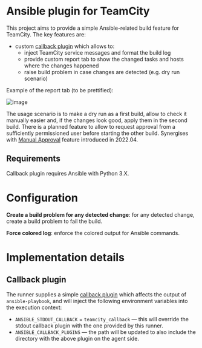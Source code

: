 # Ansible plugin for TeamCity

This project aims to provide a simple Ansible-related build feature for TeamCity. The key features are:

* custom [callback plugin](https://docs.ansible.com/ansible/latest/plugins/callback.html) which allows to: 
  * inject TeamCity service messages and format the build log
  * provide custom report tab to show the changed tasks and hosts where the changes happened
  * raise build problem in case changes are detected (e.g. dry run scenario)
  
Example of the report tab (to be prettified):

![image](https://user-images.githubusercontent.com/63649969/132141561-7324b4fc-12e8-4b78-b544-92f0c808f62e.png)

The usage scenario is to make a dry run as a first build, allow to check it manually easier and, if the changes look good, apply them in the second build. There is a planned feature to allow to request approval from a sufficiently permissioned user before starting the other build. 
Synergises with [Manual Approval](https://www.jetbrains.com/help/teamcity/build-approval.html) feature introduced in 2022.04. 

## Requirements

Callback plugin requires Ansible with Python 3.X. 

# Configuration

**Create a build problem for any detected change**: for any detected change, create a build problem to fail the build. 

**Force colored log**: enforce the colored output for Ansible commands.

# Implementation details

## Callback plugin

The runner supplies a simple [callback plugin](https://docs.ansible.com/ansible/latest/plugins/callback.html) which affects the output of `ansible-playbook`, and will inject the following environment variables into the execution context:

* `ANSIBLE_STDOUT_CALLBACK` = `teamcity_callback` — this will override the stdout callback plugin with the one provided by this runner.
* `ANSIBLE_CALLBACK_PLUGINS` — the path will be updated to also include the directory with the above plugin on the agent side.

